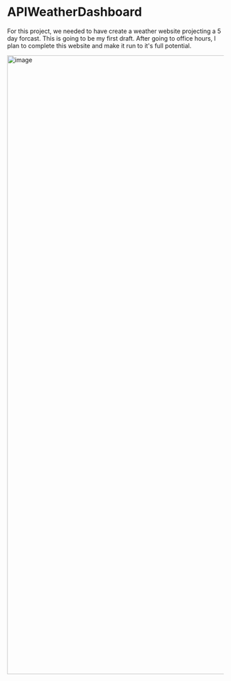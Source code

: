 # APIWeatherDashboard

For this project, we needed to have create a weather website projecting a 5 day forcast. This is going to be my first draft. After going to office hours, I plan to complete this website and make it run to it's full potential.

<img width="1438" alt="image" src="https://user-images.githubusercontent.com/109988819/185777160-8a599a59-bb56-4327-9b4a-19b79b1f5ffc.png">
